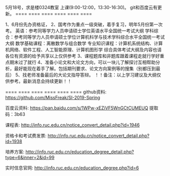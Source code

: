 5月18号，求是楼0324教室
上课(9:00-12:00，13:30-16:30)。
git和百度云有更新。
==== ==== ==== ==== ==== ====

1、6月份先办资格证，
2、国考作为重点一级突破，着手复习，明年5月份第一次考。
英语：参考同等学力人员申请硕士学位英语水平全国统一考试大纲
学科综合：参考同等学力人员申请硕士学位计算机科学与技术学科综合水平全国统一考试大纲
数学基础课程：离散数学与组合数学
专业知识课程：计算机系统结构、计算机网络、软件工程、人工智能原理、计算机图形学
综合具体考试大纲及内容也请各位有资源的给予共享以上仅供参考
3、课程题库和非题库跟着课程走就行学好重点期末过了就行
4、准备小论文和大论文方向，可以一块儿了解探讨互相帮助分析，最好能现在着手了解。包括期刊要求、论文方向案例等的搜集（别都压到最后）
5、找老师准备最后的大论文指导答辩。
！！备注：以上学习建议及大纲仅供参考。最新消息会持续更新！！

==== ==== ==== ==== ==== ====
github资料: https://github.com/MissFreak/SI-2019-Spring

百度云资料: https://pan.baidu.com/s/1WPw-xEZiVF5WnGCtCUMEUQ 提取码：3b63  

课程表: http://info.ruc.edu.cn/notice_convert_detail.php?id=1946

资格卡和考试费发票: http://info.ruc.edu.cn/notice_convert_detail.php?id=1938

培养方案: http://info.ruc.edu.cn/education_degree_detail.php?type=6&inner=2&id=99

实时信息官网: http://info.ruc.edu.cn/education_degree.php?id=6